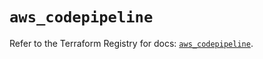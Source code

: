 # `aws_codepipeline`

Refer to the Terraform Registry for docs: [`aws_codepipeline`](https://registry.terraform.io/providers/hashicorp/aws/5.38.0/docs/resources/codepipeline).
